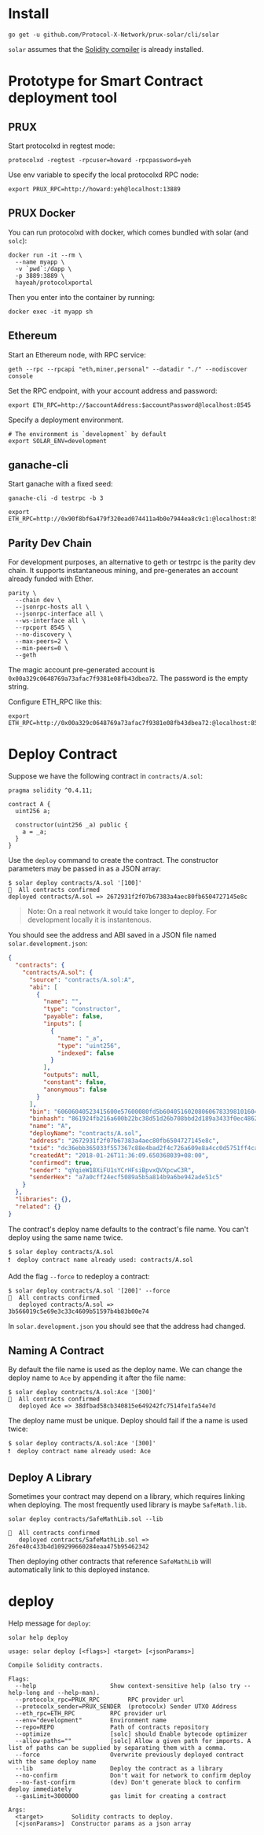 # Install

```
go get -u github.com/Protocol-X-Network/prux-solar/cli/solar
```

`solar` assumes that the [Solidity compiler](https://github.com/ethereum/solidity) is already installed.

# Prototype for Smart Contract deployment tool

## PRUX

Start protocolxd in regtest mode:

```
protocolxd -regtest -rpcuser=howard -rpcpassword=yeh
```

Use env variable to specify the local protocolxd RPC node:

```
export PRUX_RPC=http://howard:yeh@localhost:13889
```

## PRUX Docker

You can run protocolxd with docker, which comes bundled with solar (and `solc`):

```
docker run -it --rm \
  --name myapp \
  -v `pwd`:/dapp \
  -p 3889:3889 \
  hayeah/protocolxportal
```

Then you enter into the container by running:

```
docker exec -it myapp sh
```

## Ethereum

Start an Ethereum node, with RPC service:

```
geth --rpc --rpcapi "eth,miner,personal" --datadir "./" --nodiscover console
```

Set the RPC endpoint, with your account address and password:

```
export ETH_RPC=http://$accountAddress:$accountPassword@localhost:8545
```

Specify a deployment environment.

```
# The environment is `development` by default
export SOLAR_ENV=development
```

## ganache-cli

Start ganache with a fixed seed:

```
ganache-cli -d testrpc -b 3
```

```
export ETH_RPC=http://0x90f8bf6a479f320ead074411a4b0e7944ea8c9c1:@localhost:8545
```

## Parity Dev Chain

For development purposes, an alternative to geth or testrpc is the parity dev chain. It supports instantaneous mining, and pre-generates an account already funded with Ether.

```
parity \
  --chain dev \
  --jsonrpc-hosts all \
  --jsonrpc-interface all \
  --ws-interface all \
  --rpcport 8545 \
  --no-discovery \
  --max-peers=2 \
  --min-peers=0 \
  --geth
```

The magic account pre-generated account is `0x00a329c0648769a73afac7f9381e08fb43dbea72`. The password is the empty string.

Configure ETH_RPC like this:

```
export ETH_RPC=http://0x00a329c0648769a73afac7f9381e08fb43dbea72:@localhost:8545
```

# Deploy Contract

Suppose we have the following contract in `contracts/A.sol`:

```
pragma solidity ^0.4.11;

contract A {
  uint256 a;

  constructor(uint256 _a) public {
    a = _a;
  }
}
```

Use the `deploy` command to create the contract. The constructor parameters may be passed in as a JSON array:

```
$ solar deploy contracts/A.sol '[100]'
🚀  All contracts confirmed
deployed contracts/A.sol => 2672931f2f07b67383a4aec80fb6504727145e8c
```

> Note: On a real network it would take longer to deploy. For development locally it is instantenous.

You should see the address and ABI saved in a JSON file named `solar.development.json`:

```json
{
  "contracts": {
    "contracts/A.sol": {
      "source": "contracts/A.sol:A",
      "abi": [
        {
          "name": "",
          "type": "constructor",
          "payable": false,
          "inputs": [
            {
              "name": "_a",
              "type": "uint256",
              "indexed": false
            }
          ],
          "outputs": null,
          "constant": false,
          "anonymous": false
        }
      ],
      "bin": "60606040523415600e57600080fd5b604051602080606783398101604052808051600055505060358060326000396000f3006060604052600080fd00a165627a7a72305820cd047550e6b1a360fc0f2de526c2f6f0150d249efca0b5820d6050c935e129370029",
      "binhash": "861924fb216a600b22bc38d51d26b708bbd2d189a3433f0ec4862da6a3d78b9a",
      "name": "A",
      "deployName": "contracts/A.sol",
      "address": "2672931f2f07b67383a4aec80fb6504727145e8c",
      "txid": "dc36ebb365033f557367c88e4bad2f4c726a609e8a4cc0d5751ff4cab9187a51",
      "createdAt": "2018-01-26T11:36:09.650368039+08:00",
      "confirmed": true,
      "sender": "qYqieW18XiFU1sYCrHFsiBpvxQVXpcwC3R",
      "senderHex": "a7a0cff24ecf5089a5b5a814b9a6be942ade51c5"
    }
  },
  "libraries": {},
  "related": {}
}
```

The contract's deploy name defaults to the contract's file name. You can't deploy using the same name twice.

```
$ solar deploy contracts/A.sol
❗️  deploy contract name already used: contracts/A.sol
```

Add the flag `--force` to redeploy a contract:

```
$ solar deploy contracts/A.sol '[200]' --force
🚀  All contracts confirmed
   deployed contracts/A.sol => 3b566019c5e69e3c33c4609b51597b4b83b00e74
```

In `solar.development.json` you should see that the address had changed.

## Naming A Contract

By default the file name is used as the deploy name. We can change the deploy name to `Ace` by appending it after the file name:

```
$ solar deploy contracts/A.sol:Ace '[300]'
🚀  All contracts confirmed
   deployed Ace => 38dfbad58cb340815e649242fc7514fe1fa54e7d
```

The deploy name must be unique. Deploy should fail if the a name is used twice:

```
$ solar deploy contracts/A.sol:Ace '[300]'
❗️  deploy contract name already used: Ace
```

## Deploy A Library

Sometimes your contract may depend on a library, which requires linking when deploying. The most frequently used library is maybe `SafeMath.lib`.

```
solar deploy contracts/SafeMathLib.sol --lib

🚀  All contracts confirmed
   deployed contracts/SafeMathLib.sol => 26fe40c433b4d109299660284eaa475b95462342
```

Then deploying other contracts that reference `SafeMathLib` will automatically link to this deployed instance.

# deploy

Help message for `deploy`:

```
solar help deploy

usage: solar deploy [<flags>] <target> [<jsonParams>]

Compile Solidity contracts.

Flags:
  --help                     Show context-sensitive help (also try --help-long and --help-man).
  --protocolx_rpc=PRUX_RPC        RPC provider url
  --protocolx_sender=PRUX_SENDER  (protocolx) Sender UTXO Address
  --eth_rpc=ETH_RPC          RPC provider url
  --env="development"        Environment name
  --repo=REPO                Path of contracts repository
  --optimize                 [solc] should Enable bytecode optimizer
  --allow-paths=""           [solc] Allow a given path for imports. A list of paths can be supplied by separating them with a comma.
  --force                    Overwrite previously deployed contract with the same deploy name
  --lib                      Deploy the contract as a library
  --no-confirm               Don't wait for network to confirm deploy
  --no-fast-confirm          (dev) Don't generate block to confirm deploy immediately
  --gasLimit=3000000         gas limit for creating a contract

Args:
  <target>        Solidity contracts to deploy.
  [<jsonParams>]  Constructor params as a json array
```
